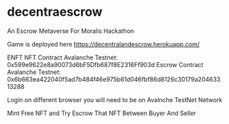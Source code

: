# decentraescrow
An Escrow Metaverse For Moralis Hackathon

Game is deployed here https://decentralandescrow.herokuapp.com/

ENFT NFT Contract Avalanche Testnet: 0x599e9622e8a90073d6bF5Dfb687f8E2316Ff903d
Escrow Contract Avalanche Testnet: 0x6b663ea422040f5ad7b484f46e975b61d046fbf86d8126c30179a20463313288

Login on different browser you will need to be on Avalnche TestNet Network

Mint Free NFT and Try Escrow That NFT Between Buyer And Seller
